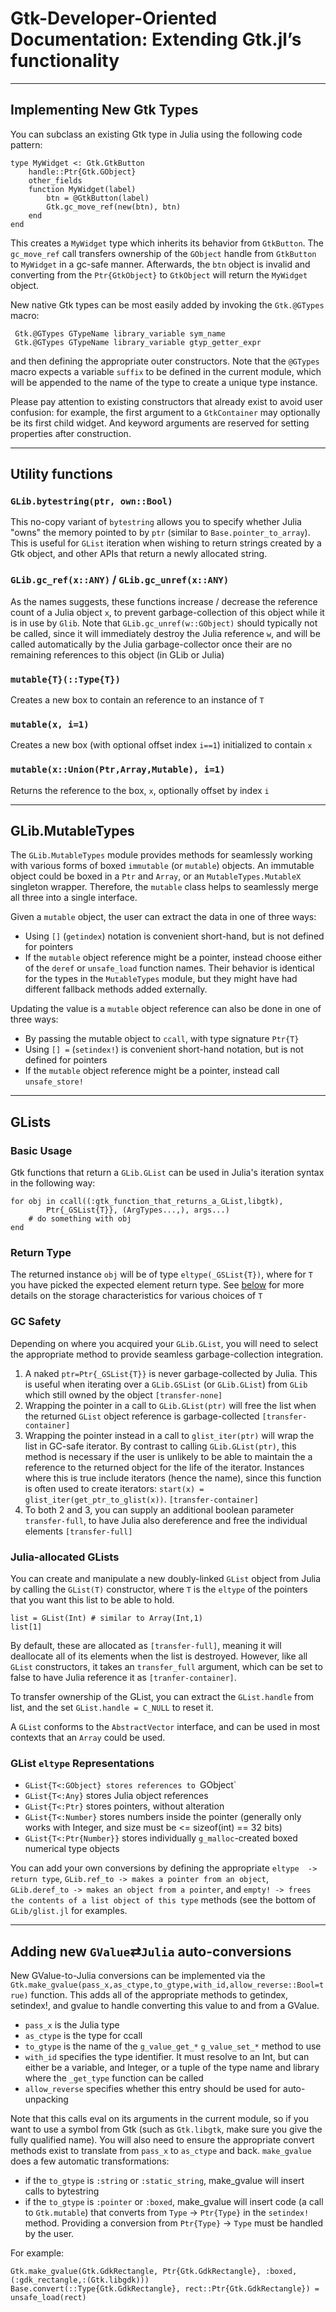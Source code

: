 # Gtk-Developer-Oriented Documentation: Extending Gtk.jl’s functionality
---

## Implementing New Gtk Types

You can subclass an existing Gtk type in Julia using the following code pattern:

    type MyWidget <: Gtk.GtkButton
        handle::Ptr{Gtk.GObject}
        other_fields
        function MyWidget(label)
            btn = @GtkButton(label)
            Gtk.gc_move_ref(new(btn), btn)
        end
    end

This creates a `MyWidget` type which inherits its behavior from `GtkButton`. The `gc_move_ref` call transfers ownership of the `GObject` handle from `GtkButton` to `MyWidget` in a gc-safe manner. Afterwards, the `btn` object is invalid and converting from the `Ptr{GtkObject}` to `GtkObject` will return the `MyWidget` object.

New native Gtk types can be most easily added by invoking the `Gtk.@GTypes` macro:

     Gtk.@GTypes GTypeName library_variable sym_name
     Gtk.@GTypes GTypeName library_variable gtyp_getter_expr

and then defining the appropriate outer constructors. Note that the `@GTypes` macro expects a variable `suffix` to be defined in the current module, which will be appended to the name of the type to create a unique type instance.

Please pay attention to existing constructors that already exist to avoid user confusion: for example, the first argument to a `GtkContainer` may optionally be its first child widget. And keyword arguments are reserved for setting properties after construction.

---

## Utility functions

### `GLib.bytestring(ptr, own::Bool)`

This no-copy variant of `bytestring` allows you to specify whether Julia "owns" the memory pointed to by `ptr` (similar to `Base.pointer_to_array`).
This is useful for `GList` iteration when wishing to return strings created by a Gtk object, and other APIs that return a newly allocated string.

### `GLib.gc_ref(x::ANY)` / `GLib.gc_unref(x::ANY)`

As the names suggests, these functions increase / decrease the reference count of a Julia object `x`, to prevent garbage-collection of this object while it is in use by `Glib`. Note that `GLib.gc_unref(w::GObject)` should typically not be called, since it will immediately destroy the Julia reference `w`, and will be called automatically by the Julia garbage-collector once their are no remaining references to this object (in GLib or Julia)

### `mutable{T}(::Type{T})`

Creates a new box to contain an reference to an instance of `T`

### `mutable(x, i=1)`

Creates a new box (with optional offset index `i==1`) initialized to contain `x`

### `mutable(x::Union(Ptr,Array,Mutable), i=1)`

Returns the reference to the box, `x`, optionally offset by index `i`

---

## GLib.MutableTypes

The `GLib.MutableTypes` module provides methods for seamlessly working with various forms of boxed `immutable` (or `mutable`) objects. An immutable object could be boxed in a `Ptr` and `Array`, or an `MutableTypes.MutableX` singleton wrapper. Therefore, the `mutable` class helps to seamlessly merge all three into a single interface.

Given a `mutable` object, the user can extract the data in one of three ways:

 * Using `[]` (`getindex`) notation is convenient short-hand, but is not defined for pointers
 * If the `mutable` object reference might be a pointer, instead choose either of the `deref` or `unsafe_load` function names. Their behavior is identical for the types in the `MutableTypes` module, but they might have had different fallback methods added externally.

Updating the value is a `mutable` object reference can also be done in one of three ways:

 * By passing the mutable object to `ccall`, with type signature `Ptr{T}`
 * Using `[] =` (`setindex!`) is convenient short-hand notation, but is not defined for pointers
 * If the `mutable` object reference might be a pointer, instead call `unsafe_store!`

---

## GLists

### Basic Usage

Gtk functions that return a `GLib.GList` can be used in Julia's iteration syntax in the following way:

    for obj in ccall((:gtk_function_that_returns_a_GList,libgtk),
            Ptr{_GSList{T}}, (ArgTypes...,), args...)
        # do something with obj
    end

### Return Type
The returned instance `obj` will be of type `eltype(_GSList{T})`, where for `T` you have picked the expected element return type. See [below](#glist-eltype-representations) for more details on the storage characteristics for various choices of `T`

### GC Safety

Depending on where you acquired your `GLib.GList`, you will need to select the appropriate method to provide seamless garbage-collection integration.

 1. A naked `ptr=Ptr{_GSList{T}}` is never garbage-collected by Julia. This is useful when iterating over a `GLib.GSList` (or `GLib.GList`) from `GLib` which still owned by the object `[transfer-none]`
 2. Wrapping the pointer in a call to `GLib.GList(ptr)` will free the list when the returned `GList` object reference is garbage-collected `[transfer-container]`
 3. Wrapping the pointer instead in a call to `glist_iter(ptr)` will wrap the list in GC-safe iterator. By contrast to calling `GLib.GList(ptr)`, this method is necessary if the user is unlikely to be able to maintain the a reference to the returned object for the life of the iterator. Instances where this is true include iterators (hence the name), since this function is often used to create iterators: `start(x) = glist_iter(get_ptr_to_glist(x))`. `[transfer-container]`
 4. To both 2 and 3, you can supply an additional boolean parameter `transfer-full`, to have Julia also dereference and free the individual elements `[transfer-full]`
 
### Julia-allocated GLists

You can create and manipulate a new doubly-linked `GList` object from Julia by calling the `GList(T)` constructor, where `T` is the `eltype` of the pointers that you want this list to be able to hold.

    list = GList(Int) # similar to Array(Int,1)
    list[1]
    
By default, these are allocated as `[transfer-full]`, meaning it will deallocate all of its elements when the list is destroyed. However, like all `GList` constructors, it takes an `transfer_full` argument, which can be set to false to have Julia reference it as `[tranfer-container]`.

To transfer ownership of the GList, you can extract the `GList.handle` from list, and the set `GList.handle = C_NULL` to reset it.

A `GList` conforms to the `AbstractVector` interface, and can be used in most contexts that an `Array` could be used.

### GList `eltype` Representations

 * `GList{T<:GObject} stores references to `GObject`
 * `GList{T<:Any}` stores Julia object references
 * `GList{T<:Ptr}` stores pointers, without alteration
 * `GList{T<:Number}` stores numbers inside the pointer (generally only works with Integer, and size must be <= sizeof(int) == 32 bits)
 * `GList{T<:Ptr{Number}}` stores individually `g_malloc`-created boxed numerical type objects
 
 You can add your own conversions by defining the appropriate `eltype  -> return type`, `GLib.ref_to -> makes a pointer from an object`, `GLib.deref_to -> makes an object from a pointer`, and `empty! -> frees the contents of a list object of this type` methods (see the bottom of `GLib/glist.jl` for examples.

---

## Adding new `GValue`⇄`Julia` auto-conversions

New GValue-to-Julia conversions can be implemented via the `Gtk.make_gvalue(pass_x,as_ctype,to_gtype,with_id,allow_reverse::Bool=true)` function. This adds all of the appropriate methods to getindex, setindex!, and gvalue to handle converting this value to and from a GValue.

- `pass_x` is the Julia type
- `as_ctype` is the type for ccall
- `to_gtype` is the name of the `g_value_get_*` `g_value_set_*` method to use
- `with_id` specifies the type identifier. It must resolve to an Int, but can either be a variable, and Integer, or a tuple of the type name and library where the `_get_type` function can be called
- `allow_reverse` specifies whether this entry should be used for auto-unpacking

Note that this calls eval on its arguments in the current module, so if you want to use a symbol from Gtk (such as `Gtk.libgtk`, make sure you give the fully qualified name). You will also need to ensure the appropriate convert methods exist to translate from `pass_x` to `as_ctype` and back. `make_gvalue` does a few automatic transformations:

- if the `to_gtype` is `:string` or `:static_string`, make_gvalue will insert calls to bytestring
- if the `to_gtype` is `:pointer` or `:boxed`, make_gvalue will insert code (a call to `Gtk.mutable`) that converts from `Type` -> `Ptr{Type}` in the `setindex!` method. Providing a conversion from `Ptr{Type}` -> `Type` must be handled by the user.

For example:

    Gtk.make_gvalue(Gtk.GdkRectangle, Ptr{Gtk.GdkRectangle}, :boxed, (:gdk_rectangle,:(Gtk.libgdk)))
    Base.convert(::Type{Gtk.GdkRectangle}, rect::Ptr{Gtk.GdkRectangle}) = unsafe_load(rect)
